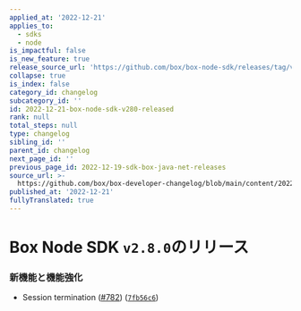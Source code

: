```yaml
---
applied_at: '2022-12-21'
applies_to:
  - sdks
  - node
is_impactful: false
is_new_feature: true
release_source_url: 'https://github.com/box/box-node-sdk/releases/tag/v2.8.0'
collapse: true
is_index: false
category_id: changelog
subcategory_id: ''
id: 2022-12-21-box-node-sdk-v280-released
rank: null
total_steps: null
type: changelog
sibling_id: ''
parent_id: changelog
next_page_id: ''
previous_page_id: 2022-12-19-sdk-box-java-net-releases
source_url: >-
  https://github.com/box/box-developer-changelog/blob/main/content/2022/12-21-box-node-sdk-v280-released.md
published_at: '2022-12-21'
fullyTranslated: true
---
```

# Box Node SDK `v2.8.0`のリリース

### 新機能と機能強化

* Session termination ([#782][1]) ([`7fb56c6`][2])

[1]: https://github.com/box/box-node-sdk/issues/782

[2]: https://github.com/box/box-node-sdk/commit/7fb56c625f8eb03e6a5354b67a0debfd9e4ad7c8

